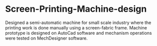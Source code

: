 # Screen-Printing-Machine-design
Designed a semi-automatic machine for small scale industry where the printing work is done manually using a screen-fabric frame. Machine prototype is designed on AutoCad software and mechanism operations were tested on MechDesigner software.
